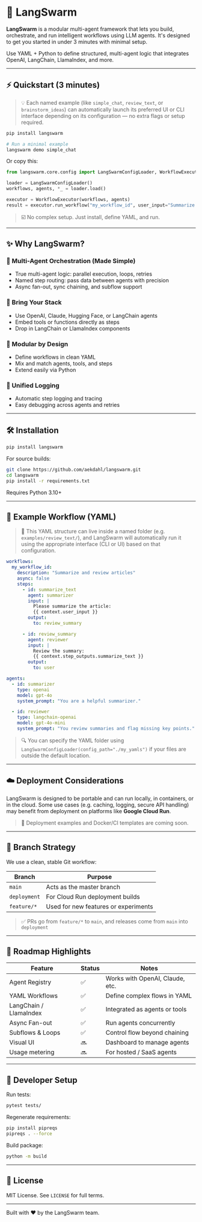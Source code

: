 # 🚀 LangSwarm

**LangSwarm** is a modular multi-agent framework that lets you build, orchestrate, and run intelligent workflows using LLM agents. It's designed to get you started in under 3 minutes with minimal setup.

Use YAML + Python to define structured, multi-agent logic that integrates OpenAI, LangChain, LlamaIndex, and more.

---

## ⚡️ Quickstart (3 minutes)

> 💡 Each named example (like `simple_chat`, `review_text`, or `brainstorm_ideas`) can automatically launch its preferred UI or CLI interface depending on its configuration — no extra flags or setup required.

```bash
pip install langswarm

# Run a minimal example
langswarm demo simple_chat
```

Or copy this:

```python
from langswarm.core.config import LangSwarmConfigLoader, WorkflowExecutor

loader = LangSwarmConfigLoader()
workflows, agents, *_ = loader.load()

executor = WorkflowExecutor(workflows, agents)
result = executor.run_workflow("my_workflow_id", user_input="Summarize this text...")
```

> ☑️ No complex setup. Just install, define YAML, and run.

---

## ✨ Why LangSwarm?

### 🧠 Multi-Agent Orchestration (Made Simple)

* True multi-agent logic: parallel execution, loops, retries
* Named step routing: pass data between agents with precision
* Async fan-out, sync chaining, and subflow support

### 🔌 Bring Your Stack

* Use OpenAI, Claude, Hugging Face, or LangChain agents
* Embed tools or functions directly as steps
* Drop in LangChain or LlamaIndex components

### 🧩 Modular by Design

* Define workflows in clean YAML
* Mix and match agents, tools, and steps
* Extend easily via Python

### 📃 Unified Logging

* Automatic step logging and tracing
* Easy debugging across agents and retries

---

## 🛠️ Installation

```bash
pip install langswarm
```

For source builds:

```bash
git clone https://github.com/aekdahl/langswarm.git
cd langswarm
pip install -r requirements.txt
```

Requires Python 3.10+

---

## 🧪 Example Workflow (YAML)

> 📁 This YAML structure can live inside a named folder (e.g. `examples/review_text/`), and LangSwarm will automatically run it using the appropriate interface (CLI or UI) based on that configuration.

```yaml
workflows:
  my_workflow_id:
    description: "Summarize and review articles"
    async: false
    steps:
      - id: summarize_text
        agent: summarizer
        input: |
          Please summarize the article:
          {{ context.user_input }}
        output:
          to: review_summary

      - id: review_summary
        agent: reviewer
        input: |
          Review the summary:
          {{ context.step_outputs.summarize_text }}
        output:
          to: user
```

```yaml
agents:
  - id: summarizer
    type: openai
    model: gpt-4o
    system_prompt: "You are a helpful summarizer."

  - id: reviewer
    type: langchain-openai
    model: gpt-4o-mini
    system_prompt: "You review summaries and flag missing key points."
```

> 🔍 You can specify the YAML folder using `LangSwarmConfigLoader(config_path="./my_yamls")` if your files are outside the default location.

---

## ☁️ Deployment Considerations

LangSwarm is designed to be portable and can run locally, in containers, or in the cloud.
Some use cases (e.g. caching, logging, secure API handling) may benefit from deployment on platforms like **Google Cloud Run**.

> 📆 Deployment examples and Docker/CI templates are coming soon.

---

## 🌱 Branch Strategy

We use a clean, stable Git workflow:

| Branch       | Purpose                              |
| ------------ | ------------------------------------ |
| `main`       | Acts as the master branch            |
| `deployment` | For Cloud Run deployment builds      |
| `feature/*`  | Used for new features or experiments |

> ✅ PRs go from `feature/*` to `main`, and releases come from `main` into `deployment`

---

## 🔭 Roadmap Highlights

| Feature                | Status | Notes                           |
| ---------------------- | ------ | ------------------------------- |
| Agent Registry         | ✅      | Works with OpenAI, Claude, etc. |
| YAML Workflows         | ✅      | Define complex flows in YAML    |
| LangChain / LlamaIndex | ✅      | Integrated as agents or tools   |
| Async Fan-out          | ✅      | Run agents concurrently         |
| Subflows & Loops       | ✅      | Control flow beyond chaining    |
| Visual UI              | 🔜     | Dashboard to manage agents      |
| Usage metering         | 🔜     | For hosted / SaaS agents        |

---

## 🧪 Developer Setup

Run tests:

```bash
pytest tests/
```

Regenerate requirements:

```bash
pip install pipreqs
pipreqs . --force
```

Build package:

```bash
python -m build
```

---

## 📄 License

MIT License. See `LICENSE` for full terms.

---

Built with ❤️ by the LangSwarm team.
